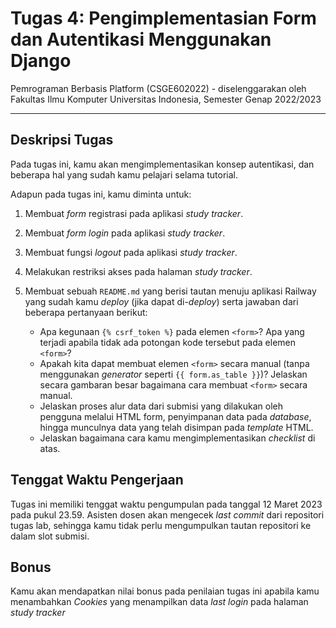 # Tugas 4: Pengimplementasian Form dan Autentikasi Menggunakan Django

Pemrograman Berbasis Platform (CSGE602022) - diselenggarakan oleh Fakultas Ilmu Komputer Universitas Indonesia, Semester Genap 2022/2023

---

## Deskripsi Tugas

Pada tugas ini, kamu akan mengimplementasikan konsep autentikasi, dan beberapa hal yang sudah kamu pelajari selama tutorial.

Adapun pada tugas ini, kamu diminta untuk:

1. Membuat _form_ registrasi pada aplikasi _study tracker_.

2. Membuat _form_ _login_ pada aplikasi _study tracker_.

3. Membuat fungsi _logout_ pada aplikasi _study tracker_.

4. Melakukan restriksi akses pada halaman _study tracker_.


5. Membuat sebuah `README.md` yang berisi tautan menuju aplikasi Railway yang sudah kamu _deploy_ (jika dapat di-_deploy_) serta jawaban dari beberapa pertanyaan berikut:

    - Apa kegunaan `{% csrf_token %}` pada elemen `<form>`? Apa yang terjadi apabila tidak ada potongan kode tersebut pada elemen `<form>`?
    - Apakah kita dapat membuat elemen `<form>` secara manual (tanpa menggunakan _generator_ seperti `{{ form.as_table }}`)? Jelaskan secara gambaran besar bagaimana cara membuat `<form>` secara manual.
    - Jelaskan proses alur data dari submisi yang dilakukan oleh pengguna melalui HTML form, penyimpanan data pada _database_, hingga munculnya data yang telah disimpan pada _template_ HTML.
    - Jelaskan bagaimana cara kamu mengimplementasikan _checklist_ di atas.

## Tenggat Waktu Pengerjaan

Tugas ini memiliki tenggat waktu pengumpulan pada tanggal 12 Maret 2023 pada pukul 23.59. Asisten dosen akan mengecek _last commit_ dari repositori tugas lab, sehingga kamu tidak perlu mengumpulkan tautan repositori ke dalam slot submisi.

## Bonus

Kamu akan mendapatkan nilai bonus pada penilaian tugas ini apabila kamu menambahkan _Cookies_ yang menampilkan data _last login_ pada halaman _study tracker_